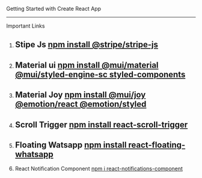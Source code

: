 Getting Started with Create React App

--------------------------------------------

Important Links 

1. Stipe Js
   [npm install @stripe/stripe-js](https://www.npmjs.com/package/@stripe/stripe-js)
   -------------------------------

3. Material ui
   [npm install @mui/material @mui/styled-engine-sc styled-components](https://mui.com/material-ui/getting-started/installation/)
   -------------------------------
   
5. Material Joy
   [npm install @mui/joy @emotion/react @emotion/styled](https://mui.com/joy-ui/getting-started/)
   -------------------------------
   
7. Scroll Trigger
   [npm install react-scroll-trigger](https://www.npmjs.com/package/react-scroll-trigger)
   -------------------------------

9. Floating Watsapp
   [npm install react-floating-whatsapp](https://www.npmjs.com/package/react-floating-whatsapp)
   -------------------------------
   
10. React Notification Component
     [npm i react-notifications-component](https://www.npmjs.com/package/react-notifications-component) 

   

